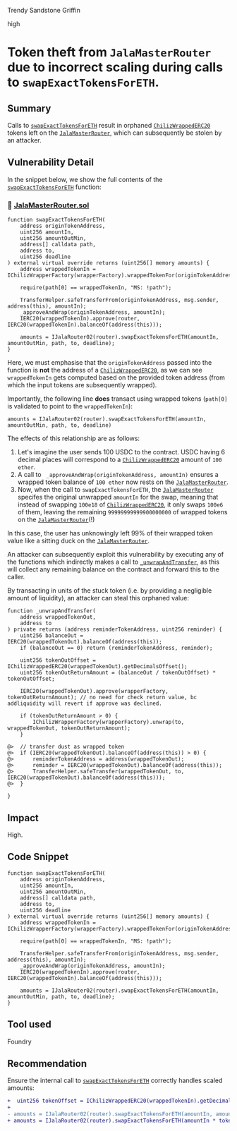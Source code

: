 Trendy Sandstone Griffin

high

# Token theft from `JalaMasterRouter` due to incorrect scaling during calls to `swapExactTokensForETH`.

## Summary

Calls to [`swapExactTokensForETH`](https://github.com/sherlock-audit/2024-02-jala-swap/blob/030d3ed54214754301154bce0e58ea534100a7e3/jalaswap-dex-contract/contracts/JalaMasterRouter.sol#L284) result in orphaned [`ChilizWrappedERC20`](https://github.com/sherlock-audit/2024-02-jala-swap/blob/main/jalaswap-dex-contract/contracts/utils/ChilizWrappedERC20.sol) tokens left on the [`JalaMasterRouter`](https://github.com/sherlock-audit/2024-02-jala-swap/blob/030d3ed54214754301154bce0e58ea534100a7e3/jalaswap-dex-contract/contracts/JalaMasterRouter.sol), which can subsequently be stolen by an attacker.

## Vulnerability Detail

In the snippet below, we show the full contents of the [`swapExactTokensForETH`](https://github.com/sherlock-audit/2024-02-jala-swap/blob/030d3ed54214754301154bce0e58ea534100a7e3/jalaswap-dex-contract/contracts/JalaMasterRouter.sol#L284) function:

### 📄 [JalaMasterRouter.sol](https://github.com/sherlock-audit/2024-02-jala-swap/blob/030d3ed54214754301154bce0e58ea534100a7e3/jalaswap-dex-contract/contracts/JalaMasterRouter.sol)

```solidity
function swapExactTokensForETH(
    address originTokenAddress,
    uint256 amountIn,
    uint256 amountOutMin,
    address[] calldata path,
    address to,
    uint256 deadline
) external virtual override returns (uint256[] memory amounts) {
    address wrappedTokenIn = IChilizWrapperFactory(wrapperFactory).wrappedTokenFor(originTokenAddress);

    require(path[0] == wrappedTokenIn, "MS: !path");

    TransferHelper.safeTransferFrom(originTokenAddress, msg.sender, address(this), amountIn);
    _approveAndWrap(originTokenAddress, amountIn);
    IERC20(wrappedTokenIn).approve(router, IERC20(wrappedTokenIn).balanceOf(address(this)));

    amounts = IJalaRouter02(router).swapExactTokensForETH(amountIn, amountOutMin, path, to, deadline);
}
```

Here, we must emphasise that the `originTokenAddress` passed into the function is **not** the address of a [`ChilizWrappedERC20`](https://github.com/sherlock-audit/2024-02-jala-swap/blob/main/jalaswap-dex-contract/contracts/utils/ChilizWrappedERC20.sol), as we can see `wrappedTokenIn` gets computed based on the provided token address (from which the input tokens are subsequently wrapped).

Importantly, the following line **does** transact using wrapped tokens (`path[0]` is validated to point to the `wrappedTokenIn`):

```solidity
amounts = IJalaRouter02(router).swapExactTokensForETH(amountIn, amountOutMin, path, to, deadline)
```

The effects of this relationship are as follows:

1. Let's imagine the user sends $100 \text{ USDC}$ to the contract. USDC having $6$ decimal places will correspond to a [`ChilizWrappedERC20`](https://github.com/sherlock-audit/2024-02-jala-swap/blob/main/jalaswap-dex-contract/contracts/utils/ChilizWrappedERC20.sol) amount of `100 ether`.
2. A call to ` _approveAndWrap(originTokenAddress, amountIn)` ensures a wrapped token balance of `100 ether` now rests on the [`JalaMasterRouter`](https://github.com/sherlock-audit/2024-02-jala-swap/blob/030d3ed54214754301154bce0e58ea534100a7e3/jalaswap-dex-contract/contracts/JalaMasterRouter.sol).
3. Now, when the call to `swapExactTokensForETH`, the [`JalaMasterRouter`](https://github.com/sherlock-audit/2024-02-jala-swap/blob/030d3ed54214754301154bce0e58ea534100a7e3/jalaswap-dex-contract/contracts/JalaMasterRouter.sol) specifes the original unwrapped `amountIn` for the swap, meaning that instead of swapping `100e18` of [`ChilizWrappedERC20`](https://github.com/sherlock-audit/2024-02-jala-swap/blob/main/jalaswap-dex-contract/contracts/utils/ChilizWrappedERC20.sol), it only swaps `100e6` of them, leaving the remaining `99999999999900000000` of wrapped tokens on the  [`JalaMasterRouter`](https://github.com/sherlock-audit/2024-02-jala-swap/blob/030d3ed54214754301154bce0e58ea534100a7e3/jalaswap-dex-contract/contracts/JalaMasterRouter.sol)(!)

In this case, the user has unknowingly left 99% of their wrapped token value like a sitting duck on the [`JalaMasterRouter`](https://github.com/sherlock-audit/2024-02-jala-swap/blob/030d3ed54214754301154bce0e58ea534100a7e3/jalaswap-dex-contract/contracts/JalaMasterRouter.sol).

An attacker can subsequently exploit this vulnerability by executing any of the functions which indirectly makes a call to [`_unwrapAndTransfer`](https://github.com/sherlock-audit/2024-02-jala-swap/blob/030d3ed54214754301154bce0e58ea534100a7e3/jalaswap-dex-contract/contracts/JalaMasterRouter.sol#L303), as this will collect any remaining balance on the contract and forward this to the caller.

By transacting in units of the stuck token (i.e. by providing a negligible amount of liquidity), an attacker can steal this orphaned value:

```solidity
function _unwrapAndTransfer(
    address wrappedTokenOut,
    address to
) private returns (address reminderTokenAddress, uint256 reminder) {
    uint256 balanceOut = IERC20(wrappedTokenOut).balanceOf(address(this));
    if (balanceOut == 0) return (reminderTokenAddress, reminder);

    uint256 tokenOutOffset = IChilizWrappedERC20(wrappedTokenOut).getDecimalsOffset();
    uint256 tokenOutReturnAmount = (balanceOut / tokenOutOffset) * tokenOutOffset;

    IERC20(wrappedTokenOut).approve(wrapperFactory, tokenOutReturnAmount); // no need for check return value, bc addliquidity will revert if approve was declined.

    if (tokenOutReturnAmount > 0) {
        IChilizWrapperFactory(wrapperFactory).unwrap(to, wrappedTokenOut, tokenOutReturnAmount);
    }

@>  // transfer dust as wrapped token
@>  if (IERC20(wrappedTokenOut).balanceOf(address(this)) > 0) {
@>      reminderTokenAddress = address(wrappedTokenOut);
@>      reminder = IERC20(wrappedTokenOut).balanceOf(address(this));
@>      TransferHelper.safeTransfer(wrappedTokenOut, to, IERC20(wrappedTokenOut).balanceOf(address(this)));
@>  }

}
```

## Impact

High.

## Code Snippet

```solidity
function swapExactTokensForETH(
    address originTokenAddress,
    uint256 amountIn,
    uint256 amountOutMin,
    address[] calldata path,
    address to,
    uint256 deadline
) external virtual override returns (uint256[] memory amounts) {
    address wrappedTokenIn = IChilizWrapperFactory(wrapperFactory).wrappedTokenFor(originTokenAddress);

    require(path[0] == wrappedTokenIn, "MS: !path");

    TransferHelper.safeTransferFrom(originTokenAddress, msg.sender, address(this), amountIn);
    _approveAndWrap(originTokenAddress, amountIn);
    IERC20(wrappedTokenIn).approve(router, IERC20(wrappedTokenIn).balanceOf(address(this)));

    amounts = IJalaRouter02(router).swapExactTokensForETH(amountIn, amountOutMin, path, to, deadline);
}
```

## Tool used

Foundry

## Recommendation

Ensure the internal call to [`swapExactTokensForETH`](https://github.com/sherlock-audit/2024-02-jala-swap/blob/030d3ed54214754301154bce0e58ea534100a7e3/jalaswap-dex-contract/contracts/JalaMasterRouter.sol#L284) correctly handles scaled amounts:

```diff
+  uint256 tokenOffset = IChilizWrappedERC20(wrappedTokenIn).getDecimalsOffset();
+
- amounts = IJalaRouter02(router).swapExactTokensForETH(amountIn, amountOutMin, path, to, deadline);
+ amounts = IJalaRouter02(router).swapExactTokensForETH(amountIn * tokenOffset, amountOutMin, path, to, deadline);
```

